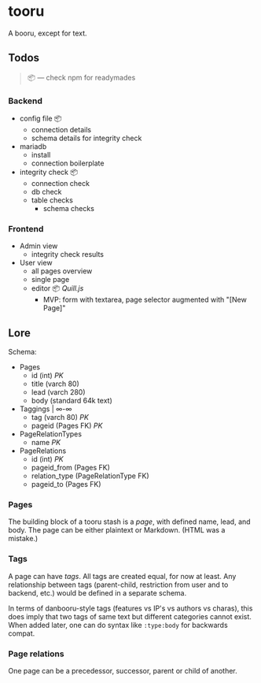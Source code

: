 # tooru
A booru, except for text.

## Todos
> 📦 — check npm for readymades

### Backend
- config file 📦
    - connection details
    - schema details for integrity check
- mariadb
    - install 
    - connection boilerplate
- integrity check 📦
    - connection check
    - db check
    - table checks
        - schema checks

### Frontend
- Admin view
    - integrity check results
- User view
    - all pages overview
    - single page
    - editor 📦 *Quill.js*
        - MVP: form with textarea, page selector augmented with "\[New Page\]"

## Lore
Schema:
- Pages
    - id (int) *PK*
    - title (varch 80)
    - lead (varch 280)
    - body (standard 64k text)
- Taggings | ∞-∞
    - tag (varch 80) *PK*
    - pageid (Pages FK) *PK*
- PageRelationTypes
    - name *PK*
- PageRelations
    - id (int) *PK*
    - pageid_from (Pages FK)
    - relation_type (PageRelationType FK)
    - pageid_to (Pages FK)

### Pages
The building block of a tooru stash is a *page*, with defined name, lead, and body. The page can be either plaintext or Markdown. (HTML was a mistake.)

### Tags
A page can have *tags*. All tags are created equal, for now at least. Any relationship between tags (parent-child, restriction from user and to backend, etc.) would be defined in a separate schema.

In terms of danbooru-style tags (features vs IP's vs authors vs charas), this does imply that two tags of same text but different categories cannot exist. When added later, one can do syntax like `:type:body` for backwards compat.

### Page relations
One page can be a precedessor, successor, parent or child of another.

